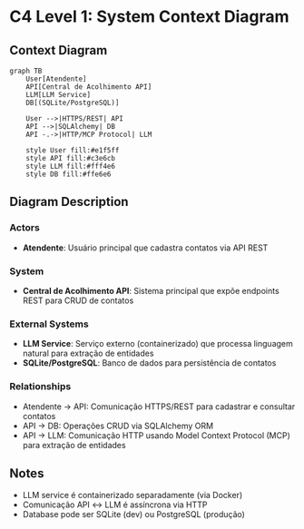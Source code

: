 # C4 Level 1: System Context Diagram

## Context Diagram

```mermaid
graph TB
    User[Atendente]
    API[Central de Acolhimento API]
    LLM[LLM Service]
    DB[(SQLite/PostgreSQL)]
    
    User -->|HTTPS/REST| API
    API -->|SQLAlchemy| DB
    API -.->|HTTP/MCP Protocol| LLM
    
    style User fill:#e1f5ff
    style API fill:#c3e6cb
    style LLM fill:#fff4e6
    style DB fill:#ffe6e6
```

## Diagram Description

### Actors
- **Atendente**: Usuário principal que cadastra contatos via API REST

### System
- **Central de Acolhimento API**: Sistema principal que expõe endpoints REST para CRUD de contatos

### External Systems
- **LLM Service**: Serviço externo (containerizado) que processa linguagem natural para extração de entidades
- **SQLite/PostgreSQL**: Banco de dados para persistência de contatos

### Relationships
- Atendente → API: Comunicação HTTPS/REST para cadastrar e consultar contatos
- API → DB: Operações CRUD via SQLAlchemy ORM
- API → LLM: Comunicação HTTP usando Model Context Protocol (MCP) para extração de entidades

## Notes
- LLM service é containerizado separadamente (via Docker)
- Comunicação API ↔ LLM é assíncrona via HTTP
- Database pode ser SQLite (dev) ou PostgreSQL (produção)
